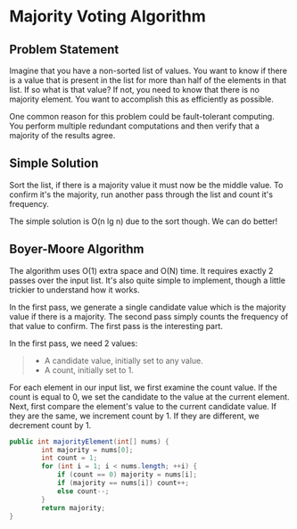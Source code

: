 # Majority Voting Algorithm

## Problem Statement

Imagine that you have a non-sorted list of values. You want to know if there is a value that is present in the list for more than half of the elements in that list. If so what is that value? If not, you need to know that there is no majority element. You want to accomplish this as efficiently as possible.

One common reason for this problem could be fault-tolerant computing. You perform multiple redundant computations and then verify that a majority of the results agree.

## Simple Solution

Sort the list, if there is a majority value it must now be the middle value. To confirm it's the majority, run another pass through the list and count it's frequency.

The simple solution is O(n lg n) due to the sort though. We can do better!

## Boyer-Moore Algorithm

The algorithm uses O(1) extra space and O(N) time. It requires exactly 2 passes over the input list. It's also quite simple to implement, though a little trickier to understand how it works.

In the first pass, we generate a single candidate value which is the majority value if there is a majority. The second pass simply counts the frequency of that value to confirm. The first pass is the interesting part.

In the first pass, we need 2 values:

>* A candidate value, initially set to any value.
>* A count, initially set to 1.

For each element in our input list, we first examine the count value. If the count is equal to 0, we set the candidate to the value at the current element. Next, first compare the element's value to the current candidate value. If they are the same, we increment count by 1. If they are different, we decrement count by 1.

```java
public int majorityElement(int[] nums) {
        int majority = nums[0];
        int count = 1;
        for (int i = 1; i < nums.length; ++i) {
            if (count == 0) majority = nums[i];
            if (majority == nums[i]) count++;
            else count--;
        }
        return majority;
}
```
